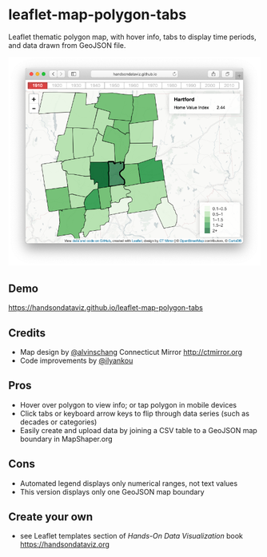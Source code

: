 # leaflet-map-polygon-tabs
Leaflet thematic polygon map, with hover info, tabs to display time periods, and data drawn from GeoJSON file.

<p align="center">
  <img src="./leaflet-map-polygon-tabs.png" alt="Lefalet Map Polygon Tabs Demo"/>
</p>
                                                                                     
## Demo
https://handsondataviz.github.io/leaflet-map-polygon-tabs

## Credits
- Map design by [@alvinschang](https://github.com/alvinschang) Connecticut Mirror http://ctmirror.org
- Code improvements by [@ilyankou](https://github.com/ilyankou)

## Pros
- Hover over polygon to view info; or tap polygon in mobile devices
- Click tabs or keyboard arrow keys to flip through data series (such as decades or categories)
- Easily create and upload data by joining a CSV table to a GeoJSON map boundary in MapShaper.org

## Cons
- Automated legend displays only numerical ranges, not text values
- This version displays only one GeoJSON map boundary

## Create your own
- see Leaflet templates section of *Hands-On Data Visualization* book https://handsondataviz.org
